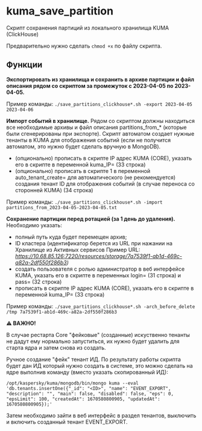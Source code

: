 # kuma_save_partition
Скрипт сохранения партиций из локального хранилища KUMA (ClickHouse)

Предварительно нужно сделать `chmod +x` по файлу скрипта.

## Функции
**Экспортировать из хранилища и сохранить в архиве партиции и файл описания рядом со скриптом за промежуток с 2023-04-05 по 2023-04-05.** 

Пример команды:
`./save_partitions_clickhouse*.sh -export 2023-04-05 2023-04-06`

**Импорт событий в хранилище.** Рядом со скриптом должны находиться все необходимые архивы и файл описания partitions_from_* (которые были сгенерированы при экспорте). Скрипт автоматом создает нужные тенанты в KUMA для отображения событий (если не получится автоматом, это нужно будет сделать вручную в MongoDB). 
- (опционально) прописать в скрипте IP адрес KUMA (CORE), указать его в скрипте в переменной kuma_IP= (33 строка)
- (опционально) прописать в скрипте 1 в переменной auto_tenant_create= для автоматического (не рекомендуется) создания тенант ID для отображения событий (в случае переноса со сторонней KUMA) (34 строка)

Пример команды:
`./save_partitions_clickhouse*.sh -import partitions_from_2023-04-05-2023-04-05.txt`

**Сохранение партиции перед ротацией (за 1 день до удаления).** Необходимо указать: 
- полный путь куда будет перемещен архив;
- ID кластера (идентификатор берется из URL при нажании на Хранилище из Активных сервисов Пример URL: 
*https://10.68.85.126:7220/resources/storage/7a7539f1-ab1d-469c-a82a-2df550f286b3)*
- создать пользователя с ролью администратор в веб интерфейсе KUMA, указать его в скрипте в переменных login= (31 строка) и pass= (32 строка)
- прописать в скрипте IP адрес KUMA (CORE), указать его в скрипте в переменной kuma_IP= (33 строка)

Пример команды:
`./save_partitions_clickhouse*.sh -arch_before_delete /tmp 7a7539f1-ab1d-469c-a82a-2df550f286b3`


**⚠️ ВАЖНО!**

В случае рестарта Core "фейковые" (созданные) искуственно тенанты не дадут ему нормально запуститься, их нужно будет удалить для старта ядра и затем снова из создать.

Ручное создание "фейк" тенант ИД. 
По результату работы скрипта будет дан ИД который нужно создать в системе, это можно сделать на ядре выполнив команду (вместо <ID> указать скопированный ИД):

`/opt/kaspersky/kuma/mongodb/bin/mongo kuma --eval 'db.tenants.insertOne({"_id": "<ID>", "name": "EVENT_EXPORT", "description": "", "main": false, "disabled": false, "eps": 0, "epsLimit": 100, "createdAt": 1670580800905, "updatedAt": 1670580800905});'`

Затем необходимо зайти в веб интерфейс в раздел тенантов, выключить и включить созданный тенант EVENT_EXPORT.
